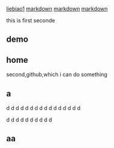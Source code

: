 [liebiao1](./ "a")
[markdown](#demo)
[markdown](#a)
[markdown](#aa)

this is first seconde

demo
--


home
--


second,github,which i can do something


a
-

d
d
d
d
d
d
d
d
d
d
d
d
d
d
d
d

d
d
d
d
d
d
d
d
d
d




aa
--